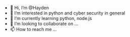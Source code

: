 - 👋 Hi, I’m @Hayden
- 👀 I’m interested in python and cyber security in general
- 🌱 I’m currently learning python, node.js 
- 💞️ I’m looking to collaborate on ...
- 📫 How to reach me ...

<!---
Haydens-workshop/Haydens-workshop is a ✨ special ✨ repository because its `README.md` (this file) appears on your GitHub profile.
You can click the Preview link to take a look at your changes.
--->
